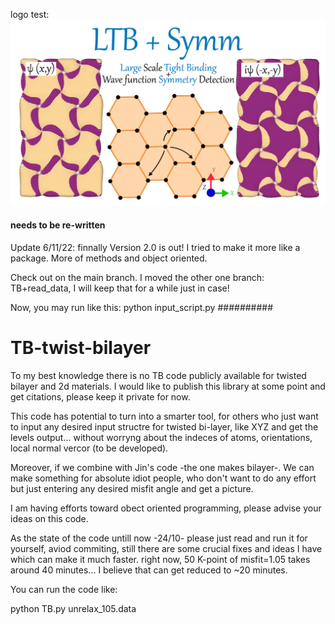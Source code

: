 logo test:
![alt text](https://github.com/khsrali/LTB-Symm/blob/main/logo_V_0.1-01.png?raw=true)


#### needs to be re-written

Update 6/11/22: finnally Version 2.0 is out!
I tried to make it more like a package. More of methods and object oriented.

Check out on the main branch. I moved the other one branch: TB+read_data, I will keep that for a while just in case!

Now, you may run like this:
python input_script.py
##########

# TB-twist-bilayer
To my best knowledge there is no TB code publicly available for twisted bilayer and 2d materials. 
I would like to publish this library at some point and get citations, please keep it private for now.

This code has potential to turn into a smarter tool, for others who just want to input any desired input structre for twisted bi-layer, like XYZ and get the levels output...  without worryng about the indeces of atoms, orientations, local normal vercor (to be developed).

Moreover, if we combine with Jin's code -the one makes bilayer-. We can make something for absolute idiot people, who don't want to do any effort but just entering any desired misfit angle and get a picture.

I am having efforts toward obect oriented programming, please advise your ideas on this code.

As the state of the code untill now -24/10-
please just read and run it for yourself, aviod commiting, still there are some crucial fixes and ideas I have which can make it much faster. 
right now, 50 K-point of misfit=1.05 takes around 40 minutes... I believe that can get reduced to ~20 minutes.

You can run the code like:

python TB.py unrelax_105.data
